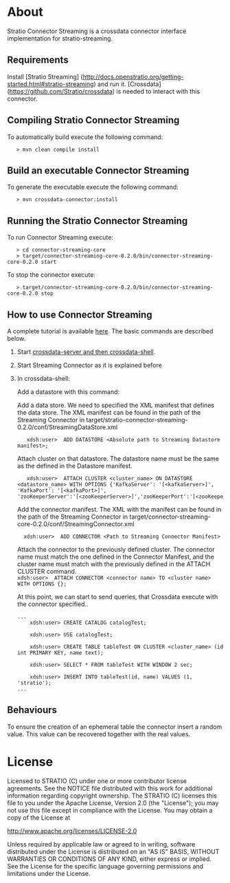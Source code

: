 # About #


Stratio Connector Streaming is a crossdata connector interface implementation for stratio-streaming.

## Requirements ##

Install [Stratio Streaming] (http://docs.openstratio.org/getting-started.html#stratio-streaming) and run it. 
[Crossdata] (https://github.com/Stratio/crossdata) is needed to interact with this connector.

## Compiling Stratio Connector Streaming ##

To automatically build execute the following command:

```
   > mvn clean compile install
```

## Build an executable Connector Streaming ##

To generate the executable execute the following command:

```
   > mvn crossdata-connector:install
```

## Running the Stratio Connector Streaming ##

To run Connector Streaming execute:

```
   > cd connector-streaming-core
   > target/connector-streaming-core-0.2.0/bin/connector-streaming-core-0.2.0 start
```

To stop the connector execute:

```
   > target/connector-streaming-core-0.2.0/bin/connector-streaming-core-0.2.0 stop
```

## How to use Connector Streaming ##

A complete tutorial is available [here](_doc/FirstSteps.md). The basic commands are described below.

 1. Start [crossdata-server and then crossdata-shell](https://github.com/Stratio/crossdata).  
 2. Start Streaming Connector as it is explained before
 3. In crossdata-shell:
    
    Add a datastore with this command:

    Add a data store. We need to specified the XML manifest that defines the data store. The XML manifest can be found in the path of the Streaming Connector in target/stratio-connector-streaming-0.2.0/conf/StreamingDataStore.xml
      
      ```
         xdsh:user>  ADD DATASTORE <Absolute path to Streaming Datastore manifest>;
      ```

    Attach cluster on that datastore. The datastore name must be the same as the defined in the Datastore manifest.
    
      ```
         xdsh:user>  ATTACH CLUSTER <cluster_name> ON DATASTORE <datastore_name> WITH OPTIONS {'KafkaServer': '[<kafkaServer>]', 'KafkaPort': '[<kafkaPort>]', 'zooKeeperServer':'[<zooKeeperServer>]','zooKeeperPort':'[<zooKeeperPort>]'};
      ```

    Add the connector manifest. The XML with the manifest can be found in the path of the Streaming Connector in target/connector-streaming-core-0.2.0/conf/StreamingConnector.xml

       ```
         xdsh:user>  ADD CONNECTOR <Path to Streaming Connector Manifest>
       ```
    
    Attach the connector to the previously defined cluster. The connector name must match the one defined in the 
    Connector Manifest, and the cluster name must match with the previously defined in the ATTACH CLUSTER command.    
        ```
            xdsh:user>  ATTACH CONNECTOR <connector name> TO <cluster name> WITH OPTIONS {};
        ```
    
    At this point, we can start to send queries, that Crossdata execute with the connector specified..
    
        ...
            xdsh:user> CREATE CATALOG catalogTest;
        
            xdsh:user> USE catalogTest;
        
            xdsh:user> CREATE TABLE tableTest ON CLUSTER <cluster_name> (id int PRIMARY KEY, name text);
    
            xdsh:user> SELECT * FROM tableTest WITH WINDOW 2 sec;

            xdsh:user> INSERT INTO tableTest(id, name) VALUES (1, 'stratio');
        ...


## Behaviours ##
To ensure the creation of an ephemeral table the connector insert a random value. This value can be recovered together with the real values.

# License #

Licensed to STRATIO (C) under one or more contributor license agreements.
See the NOTICE file distributed with this work for additional information
regarding copyright ownership.  The STRATIO (C) licenses this file
to you under the Apache License, Version 2.0 (the
"License"); you may not use this file except in compliance
with the License.  You may obtain a copy of the License at

  http://www.apache.org/licenses/LICENSE-2.0

Unless required by applicable law or agreed to in writing,
software distributed under the License is distributed on an
"AS IS" BASIS, WITHOUT WARRANTIES OR CONDITIONS OF ANY
KIND, either express or implied.  See the License for the
specific language governing permissions and limitations
under the License.





